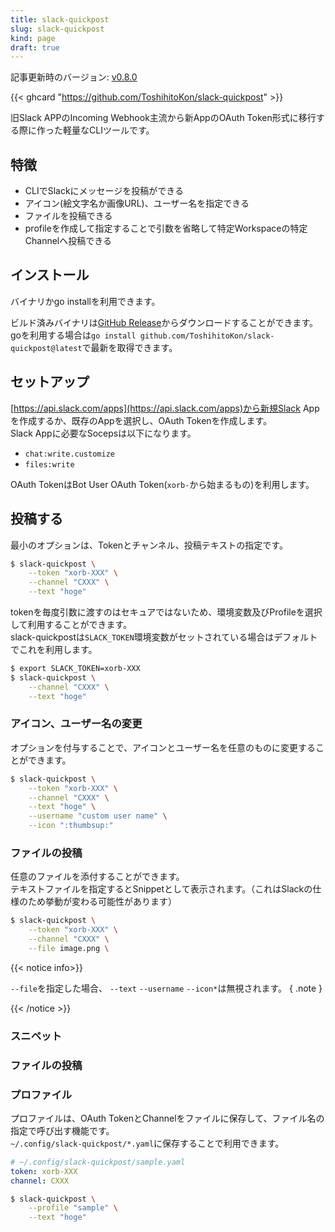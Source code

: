 ```yaml
---
title: slack-quickpost
slug: slack-quickpost
kind: page
draft: true
---
```


記事更新時のバージョン: [v0.8.0](https://github.com/ToshihitoKon/slack-quickpost/releases/tag/v0.8.0)

{{< ghcard "https://github.com/ToshihitoKon/slack-quickpost" >}}

旧Slack APPのIncoming Webhook主流から新AppのOAuth Token形式に移行する際に作った軽量なCLIツールです。

## 特徴

- CLIでSlackにメッセージを投稿ができる
- アイコン(絵文字名か画像URL)、ユーザー名を指定できる
- ファイルを投稿できる
- profileを作成して指定することで引数を省略して特定Workspaceの特定Channelへ投稿できる

## インストール

バイナリかgo installを利用できます。

ビルド済みバイナリは<a target="_blank" href="https://github.com/ToshihitoKon/slack-quickpost/releases">GitHub Release</a>からダウンロードすることができます。  
goを利用する場合は`go install github.com/ToshihitoKon/slack-quickpost@latest`で最新を取得できます。

## セットアップ

[https://api.slack.com/apps](https://api.slack.com/apps)から新規Slack Appを作成するか、既存のAppを選択し、OAuth Tokenを作成します。  
Slack Appに必要なSocepsは以下になります。

- `chat:write.customize`
- `files:write`

OAuth TokenはBot User OAuth Token(`xorb-`から始まるもの)を利用します。

## 投稿する

最小のオプションは、Tokenとチャンネル、投稿テキストの指定です。
```bash
$ slack-quickpost \
    --token "xorb-XXX" \
    --channel "CXXX" \
    --text "hoge"
```

tokenを毎度引数に渡すのはセキュアではないため、環境変数及びProfileを選択して利用することができます。  
slack-quickpostは`SLACK_TOKEN`環境変数がセットされている場合はデフォルトでこれを利用します。

```bash
$ export SLACK_TOKEN=xorb-XXX
$ slack-quickpost \
    --channel "CXXX" \
    --text "hoge"
```

### アイコン、ユーザー名の変更

オプションを付与することで、アイコンとユーザー名を任意のものに変更することができます。

```bash
$ slack-quickpost \
    --token "xorb-XXX" \
    --channel "CXXX" \
    --text "hoge" \
    --username "custom user name" \
    --icon ":thumbsup:"    
```

### ファイルの投稿

任意のファイルを添付することができます。  
テキストファイルを指定するとSnippetとして表示されます。（これはSlackの仕様のため挙動が変わる可能性があります）

```bash
$ slack-quickpost \
    --token "xorb-XXX" \
    --channel "CXXX" \
    --file image.png \
```

{{< notice info>}}

`--file`を指定した場合、 `--text` `--username` `--icon*`は無視されます。
{ .note }

{{< /notice >}}

### スニペット

### ファイルの投稿

### プロファイル

プロファイルは、OAuth TokenとChannelをファイルに保存して、ファイル名の指定で呼び出す機能です。  
`~/.config/slack-quickpost/*.yaml`に保存することで利用できます。  

```yaml
# ~/.config/slack-quickpost/sample.yaml
token: xorb-XXX
channel: CXXX
```

```bash
$ slack-quickpost \
    --profile "sample" \
    --text "hoge"
```

